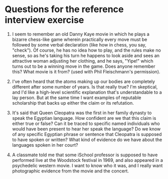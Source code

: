 # Questions for the reference interview exercise

1. I seem to remember an old Danny Kaye movie in which he plays a
   bizarre chess-like game wherein practically every move must be
   followed by some verbal declaration (like how in chess, you say,
   "check"). Of course, he has no idea how to play, and the rules make
   no sense, so as he's taking his turn he happens to look aside and
   sees an attractive woman adjusting her clothing, and he says,
   "Yipe!" which turns out to be a winning move in the game. Does
   anyone remember this?  What movie is it from? (used with Phil
   Fleischmann's permission).

2. I've often heard that the atoms making up our bodies are completely
   different after some number of years. Is that really true? I'm
   skeptical, and I'd like a high-level scientific explanation that's
   understandable to a lay person. But at the same time I want
   examples of reputable scholarship that backs up either the claim or
   its refutation.

3. It's said that Queen Cleopatra was the first in her family dynasty
   to speak the Egyptian language. How confident are we that this
   claim is either true or false? Can it be traced to specific named
   individuals who would have been present to hear her speak the
   language? Do we know of any specific Egyptian phrase or sentence
   that Cleopatra is supposed to have spoken or written? What kind of
   evidence do we have about the languages spoken in her court?

4. A classmate told me that some iSchool professor is supposed to have
   performed live at the Woodstock festival in 1969, and also appeared
   in a psychedelic western movie. I want to know who it was, and I
   really want photographic evidence from the movie and the concert.